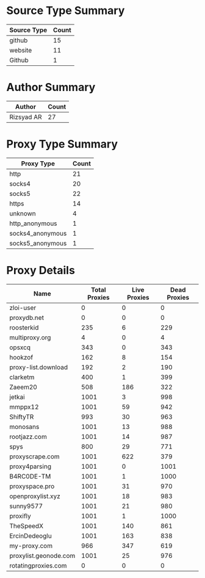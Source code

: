# Source Type Summary

| Source Type | Count |
|-------------|-------|
| github | 15 |
| website | 11 |
| Github | 1 |


# Author Summary

| Author | Count |
|--------|-------|
| Rizsyad AR | 27 |


# Proxy Type Summary

| Proxy Type | Count |
|------------|-------|
| http | 21 |
| socks4 | 20 |
| socks5 | 22 |
| https | 14 |
| unknown | 4 |
| http_anonymous | 1 |
| socks4_anonymous | 1 |
| socks5_anonymous | 1 |


# Proxy Details

| Name | Total Proxies | Live Proxies | Dead Proxies |
|------|---------------|--------------|---------------|
| zloi-user | 0 | 0 | 0 |
| proxydb.net | 0 | 0 | 0 |
| roosterkid | 235 | 6 | 229 |
| multiproxy.org | 4 | 0 | 4 |
| opsxcq | 343 | 0 | 343 |
| hookzof | 162 | 8 | 154 |
| proxy-list.download | 192 | 2 | 190 |
| clarketm | 400 | 1 | 399 |
| Zaeem20 | 508 | 186 | 322 |
| jetkai | 1001 | 3 | 998 |
| mmppx12 | 1001 | 59 | 942 |
| ShiftyTR | 993 | 30 | 963 |
| monosans | 1001 | 13 | 988 |
| rootjazz.com | 1001 | 14 | 987 |
| spys | 800 | 29 | 771 |
| proxyscrape.com | 1001 | 622 | 379 |
| proxy4parsing | 1001 | 0 | 1001 |
| B4RC0DE-TM | 1001 | 1 | 1000 |
| proxyspace.pro | 1001 | 31 | 970 |
| openproxylist.xyz | 1001 | 18 | 983 |
| sunny9577 | 1001 | 21 | 980 |
| proxifly | 1001 | 1 | 1000 |
| TheSpeedX | 1001 | 140 | 861 |
| ErcinDedeoglu | 1001 | 163 | 838 |
| my-proxy.com | 966 | 347 | 619 |
| proxylist.geonode.com | 1001 | 25 | 976 |
| rotatingproxies.com | 0 | 0 | 0 |
